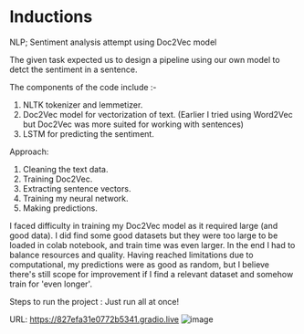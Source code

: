 # Inductions
NLP; Sentiment analysis attempt using Doc2Vec model

The given task expected us to design a pipeline using our own model to detct the sentiment in a sentence.

The components of the code include :-
1. NLTK tokenizer and lemmetizer.
2. Doc2Vec model for vectorization of text. (Earlier I tried using Word2Vec but Doc2Vec was more suited for working with sentences)
3. LSTM for predicting the sentiment.

Approach:
1. Cleaning the text data.
2. Training Doc2Vec.
3. Extracting sentence vectors.
4. Training my neural network.
5. Making predictions.

I faced difficulty in training my Doc2Vec model as it required large (and good data). I did find some good datasets but they were too large to be loaded in colab notebook, and train time was even larger. In the end I had to balance resources and quality. Having reached limitations due to computational, my predictions were as good as random, but I believe there's still scope for improvement if I find a relevant dataset and somehow train for 'even longer'.

Steps to run the project :
  Just run all at once!

URL: https://827efa31e0772b5341.gradio.live
![image](https://github.com/Kushagra-2023/Inductions/assets/142250675/9bcad662-9e9d-4242-8d99-d759ee63855a)


